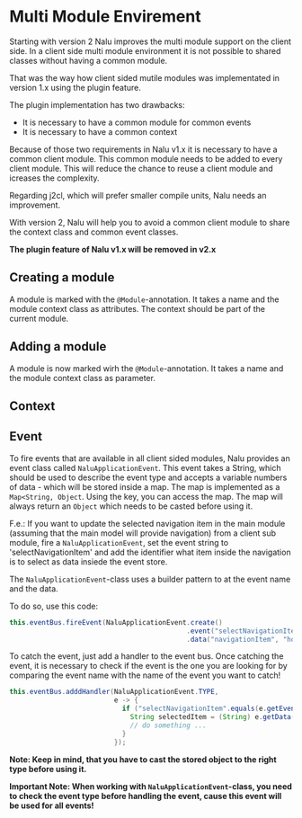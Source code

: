 # Multi Module Envirement
Starting with version 2 Nalu improves the multi module support on the client side. In a client side multi module environment it is not possible to shared classes without having a common module.

That was the way how client sided mutile modules was implementated in version 1.x using the plugin feature. 

The plugin implementation has two drawbacks:
* It is necessary to have a common module for common events
* It is necessary to have a common context

Because of those two requirements in Nalu v1.x it is necessary to have a common client module. This common module needs to be added to every client module. This will reduce the chance to reuse a client module and icreases the complexity.

Regarding j2cl, which will prefer smaller compile units, Nalu needs an improvement.

With version 2, Nalu will help you to avoid a common client module to share the context class and common event classes.

**The plugin feature of Nalu v1.x will be removed in v2.x**

## Creating a module
A module is marked with the `@Module`-annotation. It takes a name and the module context class as attributes. The context should be part of the current module.



## Adding a module
A module is now marked wirh the `@Module`-annotation. It takes a name and the module context class as parameter.

## Context

## Event
To fire events that are available in all client sided modules, Nalu provides an event class called `NaluApplicationEvent`. This event takes a String, which should be used to describe the event type and accepts a variable numbers of data - which will be stored inside a map. The map is implemented as a `Map<String, Object`. Using the key, you can access the map. The map will always return an `Object` which needs to be casted before using it.

F.e.: If you want to update the selected navigation item in the main module (assuming that the main model will provide navigation) from a client sub module, fire a `NaluApplicationEvent`, set the event string to 'selectNavigationItem' and add the identifier what item inside the navigation is to select as data insiede the event store.

The `NaluApplicationEvent`-class uses a builder pattern to at the event name and the data.

To do so, use this code:
```java
this.eventBus.fireEvent(NaluApplicationEvent.create()
                                            .event("selectNavigationItem")
                                            .data("navigationItem", "home"));
```


To catch the event, just add a handler to the event bus. Once catching the event, it is necessary to check if the event is the one you are looking for by comparing the event name with the name of the event you want to catch!
```java
this.eventBus.adddHandler(NaluApplicationEvent.TYPE,
                          e -> {
                            if ("selectNavigationItem".equals(e.getEvent())) {
                              String selectedItem = (String) e.getData("navigationItem");
                              // do something ... 
                            }
                          });
```
**Note: Keep in mind, that you have to cast the stored object to the right type before using it.**

**Important Note: When working with `NaluApplicationEvent`-class, you need to check the event type before handling the event, cause this event will be used for all events!**


